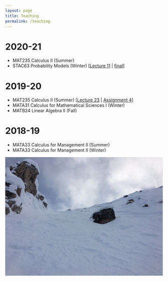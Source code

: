 ```yaml
---
layout: page
title: Teaching
permalink: /teaching
---
```


2020-21
======
  - MAT235 Calculus II (Summer)
  - STAC63 Probability Models (Winter) \[[Lecture 11](https://mymedia.library.utoronto.ca/play/b3a9414b831b34b3c0fdeff44c791fb9) \| [final](/assets/C63-final.pdf)\]

2019-20
======
  - MAT235 Calculus II (Summer) \[[Lecture 23](https://mymedia.library.utoronto.ca/play/0e62e29654335560a755ad46df70ead4) \| [Assignment 4](/assets/235-A4.pdf)\]
  - MATA31 Calculus for Mathematical Sciences I (Winter)
  - MATB24 Linear Algebra II (Fall)

2018-19
======
  - MATA33 Calculus for Management II (Summer)
  - MATA33 Calculus for Management II (Winter)
  
![](assets/img/KHMR_Whitewall.jpg)
